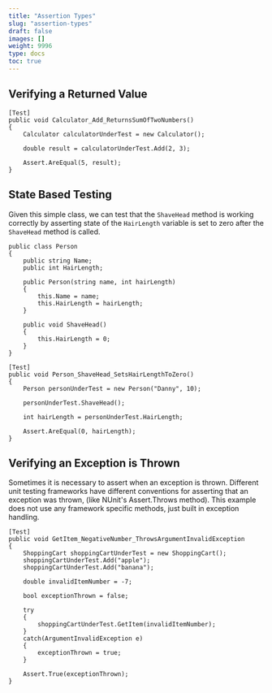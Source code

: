 ```yaml
---
title: "Assertion Types"
slug: "assertion-types"
draft: false
images: []
weight: 9996
type: docs
toc: true
---
```


## Verifying a Returned Value
    [Test]
    public void Calculator_Add_ReturnsSumOfTwoNumbers()
    {
        Calculator calculatorUnderTest = new Calculator();
      
        double result = calculatorUnderTest.Add(2, 3);

        Assert.AreEqual(5, result);
    }

## State Based Testing
Given this simple class, we can test that the `ShaveHead` method is working correctly by asserting state of the `HairLength` variable is set to zero after the `ShaveHead` method is called.

    public class Person
    {
        public string Name;
        public int HairLength;
        
        public Person(string name, int hairLength)
        {
            this.Name = name;
            this.HairLength = hairLength;
        }
        
        public void ShaveHead()
        {
            this.HairLength = 0;
        }
    }

    [Test]
    public void Person_ShaveHead_SetsHairLengthToZero()
    {
        Person personUnderTest = new Person("Danny", 10);
        
        personUnderTest.ShaveHead();
        
        int hairLength = personUnderTest.HairLength;
        
        Assert.AreEqual(0, hairLength);
    }



## Verifying an Exception is Thrown
Sometimes it is necessary to assert when an exception is thrown. Different unit testing frameworks have different conventions for asserting that an exception was thrown, (like NUnit's Assert.Throws method). This example does not use any framework specific methods, just built in exception handling.

    [Test]
    public void GetItem_NegativeNumber_ThrowsArgumentInvalidException
    {
        ShoppingCart shoppingCartUnderTest = new ShoppingCart();
        shoppingCartUnderTest.Add("apple");
        shoppingCartUnderTest.Add("banana");
        
        double invalidItemNumber = -7;
        
        bool exceptionThrown = false;
        
        try
        {
            shoppingCartUnderTest.GetItem(invalidItemNumber);
        }
        catch(ArgumentInvalidException e)
        {
            exceptionThrown = true;
        }
        
        Assert.True(exceptionThrown);
    }

